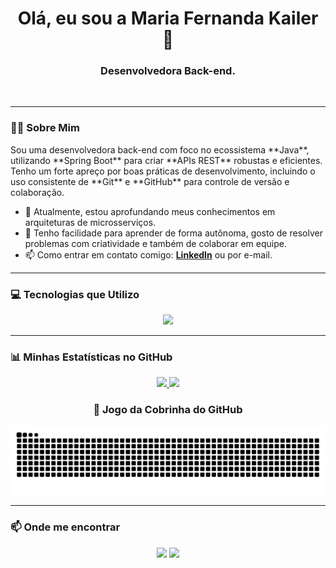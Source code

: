 <div align="center">
  <h1>Olá, eu sou a Maria Fernanda Kailer 👋</h1>
  <h3>Desenvolvedora Back-end.</h3>
  <br>
</div>

---

### 👩‍💻 Sobre Mim

<p align="left">
  Sou uma desenvolvedora back-end com foco no ecossistema **Java**, utilizando **Spring Boot** para criar **APIs REST** robustas e eficientes. Tenho um forte apreço por boas práticas de desenvolvimento, incluindo o uso consistente de **Git** e **GitHub** para controle de versão e colaboração.
</p>

- 🔭 Atualmente, estou aprofundando meus conhecimentos em arquiteturas de microsserviços.
- 🌱 Tenho facilidade para aprender de forma autônoma, gosto de resolver problemas com criatividade e também de colaborar em equipe.
- 📫 Como entrar em contato comigo: **[LinkedIn](www.linkedin.com/in/maria-fernanda-k)** ou por e-mail.

---

### 💻 Tecnologias que Utilizo

<p align="center">
  <a href="https://skillicons.dev">
    <img src="https://skillicons.dev/icons?i=java,spring,hibernate,maven,git,github,mysql,postgres,html,css,postman,idea&perline=6" />
  </a>
</p>

---

### 📊 Minhas Estatísticas no GitHub

<div align="center">
  <a href="https://github.com/fernanda-kailer">
    <img height="180em" src="https://github-readme-stats.vercel.app/api?username=fernanda-kailer&show_icons=true&theme=dracula&include_all_commits=true&count_private=true"/>
    <img height="180em" src="https://github-readme-stats.vercel.app/api/top-langs/?username=fernanda-kailer&layout=compact&langs_count=7&theme=dracula"/>
  </a>

  ### 🐍 Jogo da Cobrinha do GitHub

<p align="center">
  <img src="https://raw.githubusercontent.com/fernanda-kailer/fernanda-kailer/main/dist/github-contribution-grid-snake.svg" alt="snake animation">
</p>
</div>

---

### 📫 Onde me encontrar

<p align="center">
  <a href="www.linkedin.com/in/maria-fernanda-k" target="_blank"><img src="https://img.shields.io/badge/LinkedIn-0077B5?style=for-the-badge&logo=linkedin&logoColor=white" target="_blank"></a>
  <a href="mailto:fernandakailerdevL@exemplo.com" target="_blank"><img src="https://img.shields.io/badge/Gmail-D14836?style=for-the-badge&logo=gmail&logoColor=white" target="_blank"></a>
</p>
